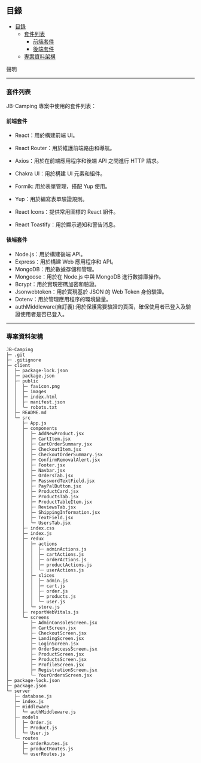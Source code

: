## 目錄



- [目錄](#目錄)
  - [套件列表](#套件列表)
    - [前端套件](#前端套件)
    - [後端套件](#後端套件)
  - [專案資料架構](#專案資料架構)

聲明

---
### 套件列表

JB-Camping 專案中使用的套件列表：
#### 前端套件
- React：用於構建前端 UI。
- React Router：用於維護前端路由和導航。
- Axios：用於在前端應用程序和後端 API 之間進行 HTTP 請求。

- Chakra UI：用於構建 UI 元素和組件。
- Formik: 用於表單管理，搭配 Yup 使用。
- Yup：用於編寫表單驗證規則。
- React Icons：提供常用圖標的 React 組件。
- React Toastify：用於顯示通知和警告消息。
#### 後端套件
- Node.js：用於構建後端 API。
- Express：用於構建 Web 應用程序和 API。
- MongoDB：用於數據存儲和管理。
- Mongoose：用於在 Node.js 中與 MongoDB 進行數據庫操作。
- Bcrypt：用於實現密碼加密和驗證。
- Jsonwebtoken：用於實現基於 JSON 的 Web Token 身份驗證。
- Dotenv：用於管理應用程序的環境變量。
- authMiddleware(自訂義):用於保護需要驗證的頁面，確保使用者已登入及驗證使用者是否已登入。

----
### 專案資料架構
```
JB-Camping
├─ .git
├─ .gitignore
├─ client
│  ├─ package-lock.json
│  ├─ package.json
│  ├─ public
│  │  ├─ favicon.png
│  │  ├─ images
│  │  ├─ index.html
│  │  ├─ manifest.json
│  │  └─ robots.txt
│  ├─ README.md
│  └─ src
│     ├─ App.js
│     ├─ components
│     │  ├─ AddNewProduct.jsx
│     │  ├─ CartItem.jsx
│     │  ├─ CartOrderSummary.jsx
│     │  ├─ CheckoutItem.jsx
│     │  ├─ CheckoutOrderSummary.jsx
│     │  ├─ ConfirmRemovalAlert.jsx
│     │  ├─ Footer.jsx
│     │  ├─ Navbar.jsx
│     │  ├─ OrdersTab.jsx
│     │  ├─ PasswordTextField.jsx
│     │  ├─ PayPalButton.jsx
│     │  ├─ ProductCard.jsx
│     │  ├─ ProductsTab.jsx
│     │  ├─ ProductTableItem.jsx
│     │  ├─ ReviewsTab.jsx
│     │  ├─ ShippingInformation.jsx
│     │  ├─ TextField.jsx
│     │  └─ UsersTab.jsx
│     ├─ index.css
│     ├─ index.js
│     ├─ redux
│     │  ├─ actions
│     │  │  ├─ adminActions.js
│     │  │  ├─ cartActions.js
│     │  │  ├─ orderActions.js
│     │  │  ├─ productActions.js
│     │  │  └─ userActions.js
│     │  ├─ slices
│     │  │  ├─ admin.js
│     │  │  ├─ cart.js
│     │  │  ├─ order.js
│     │  │  ├─ products.js
│     │  │  └─ user.js
│     │  └─ store.js
│     ├─ reportWebVitals.js
│     └─ screens
│        ├─ AdminConsoleScreen.jsx
│        ├─ CartScreen.jsx
│        ├─ CheckoutScreen.jsx
│        ├─ LandingScreen.jsx
│        ├─ LoginScreen.jsx
│        ├─ OrderSuccessScreen.jsx
│        ├─ ProductScreen.jsx
│        ├─ ProductsScreen.jsx
│        ├─ ProfileScreen.jsx
│        ├─ RegistrationScreen.jsx
│        └─ YourOrdersScreen.jsx
├─ package-lock.json
├─ package.json
└─ server
   ├─ database.js
   ├─ index.js
   ├─ middleware
   │  └─ authMiddleware.js
   ├─ models
   │  ├─ Order.js
   │  ├─ Product.js
   │  └─ User.js
   └─ routes
      ├─ orderRoutes.js
      ├─ productRoutes.js
      └─ userRoutes.js
```
